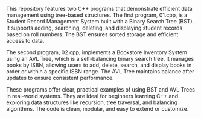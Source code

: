 This repository features two C++ programs that demonstrate efficient data management using tree-based structures. 
The first program, 01.cpp, is a Student Record Management System built with a Binary Search Tree (BST). 
It supports adding, searching, deleting, and displaying student records based on roll numbers. 
The BST ensures sorted storage and efficient access to data.

The second program, 02.cpp, implements a Bookstore Inventory System using an AVL Tree, which is a self-balancing binary search tree. 
It manages books by ISBN, allowing users to add, delete, search, and display books in order or within a specific ISBN range. 
The AVL Tree maintains balance after updates to ensure consistent performance.

These programs offer clear, practical examples of using BST and AVL Trees in real-world systems. 
They are ideal for beginners learning C++ and exploring data structures like recursion, tree traversal, and balancing algorithms. 
The code is clean, modular, and easy to extend or customize.
